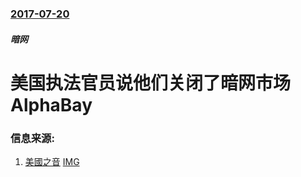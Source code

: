 ### [2017-07-20](/news/2017/07/20/index.md)

##### 暗网
# 美国执法官员说他们关闭了暗网市场AlphaBay 




### 信息来源:

1. [美國之音](https://www.voachinese.com/a/alphabay-shut-down-20170720/3952498.html) [IMG](https://gdb.voanews.com/50F5A860-271A-4A06-A3DB-418B71E09045_w1200_r1_s.jpg)
